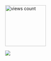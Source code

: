   <img width="130" src="https://komarev.com/ghpvc/?username=kant&color=b95f74" alt="views count"> 

![](https://files.catbox.moe/khvvsj.png)
